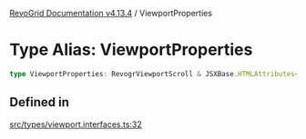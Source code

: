 [RevoGrid Documentation v4.13.4](README.md) / ViewportProperties

# Type Alias: ViewportProperties

```ts
type ViewportProperties: RevogrViewportScroll & JSXBase.HTMLAttributes<HTMLRevogrViewportScrollElement>;
```

## Defined in

[src/types/viewport.interfaces.ts:32](https://github.com/revolist/revogrid/blob/325e86c31155d90566dec588c08b121b0ae7657a/src/types/viewport.interfaces.ts#L32)

